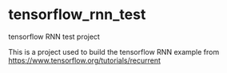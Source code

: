 # tensorflow_rnn_test
tensorflow RNN test project

This is a project used to build the tensorflow RNN example from https://www.tensorflow.org/tutorials/recurrent
